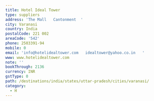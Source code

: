 ```yaml
---
title: Hotel Ideal Tower
type: suppliers
address: 'The Mall   Cantonment  '
city: Varanasi
country: India
postalCode: 221 002
areaCode: '542'
phone: 2503391-94
mobile: 0
email: 'info@hotelidealtower.com   idealtower@yahoo.co.in   '
www: www.hotelidealtower.com
note: ''
bookThrough: 2136
currency: INR
gstType: 0
path: /destinations/india/states/uttar-pradesh/cities/varanasi/
category:
  - H
---
```


